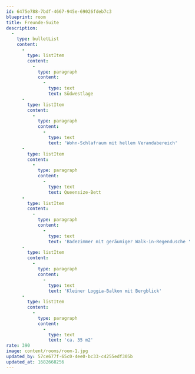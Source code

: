 ```yaml
---
id: 6475e788-7bdf-4667-945e-69026fdeb7c3
blueprint: room
title: Freunde-Suite
description:
  -
    type: bulletList
    content:
      -
        type: listItem
        content:
          -
            type: paragraph
            content:
              -
                type: text
                text: Südwestlage
      -
        type: listItem
        content:
          -
            type: paragraph
            content:
              -
                type: text
                text: 'Wohn-Schlafraum mit hellem Verandabereich'
      -
        type: listItem
        content:
          -
            type: paragraph
            content:
              -
                type: text
                text: Queensize-Bett
      -
        type: listItem
        content:
          -
            type: paragraph
            content:
              -
                type: text
                text: 'Badezimmer mit geräumiger Walk-in-Regendusche '
      -
        type: listItem
        content:
          -
            type: paragraph
            content:
              -
                type: text
                text: 'Kleiner Loggia-Balkon mit Bergblick'
      -
        type: listItem
        content:
          -
            type: paragraph
            content:
              -
                type: text
                text: 'ca. 35 m2'
rate: 390
image: content/rooms/room-1.jpg
updated_by: 57ce677f-65c0-4ee0-bc33-c4255edf305b
updated_at: 1682668256
---
```

